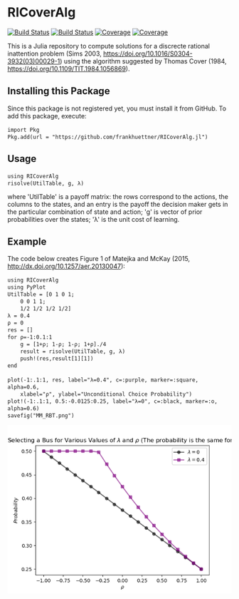 # RICoverAlg

[![Build Status](https://travis-ci.com/FrankHuettner/RICoverAlg.jl.svg?branch=main)](https://travis-ci.com/FrankHuettner/RICoverAlg.jl)
[![Build Status](https://ci.appveyor.com/api/projects/status/github/FrankHuettner/RICoverAlg.jl?svg=true)](https://ci.appveyor.com/project/FrankHuettner/RICoverAlg-jl)
[![Coverage](https://codecov.io/gh/FrankHuettner/RICoverAlg.jl/branch/main/graph/badge.svg)](https://codecov.io/gh/FrankHuettner/RICoverAlg.jl)
[![Coverage](https://coveralls.io/repos/github/FrankHuettner/RICoverAlg.jl/badge.svg?branch=main)](https://coveralls.io/github/FrankHuettner/RICoverAlg.jl?branch=main)


This is a Julia repository to compute solutions for a discrecte rational inattention problem (Sims 2003, https://doi.org/10.1016/S0304-3932(03)00029-1) using the algorithm suggested by Thomas Cover (1984, https://doi.org/10.1109/TIT.1984.1056869).

## Installing this Package
Since this package is not registered yet, you must install it from GitHub. To add this package, execute: 

    import Pkg
    Pkg.add(url = "https://github.com/frankhuettner/RICoverAlg.jl")

## Usage
    using RICoverAlg
    risolve(UtilTable, g, λ)
where 'UtilTable' is a payoff matrix: the rows correspond to the actions, the columns to the states, and an entry is the payoff the decision maker gets in the particular combination of state and action;
'g' is vector of prior probabilities over the states;
'λ' is the unit cost of learning.

## Example
The code below creates Figure 1 of Matejka and McKay (2015, http://dx.doi.org/10.1257/aer.20130047):

    using RICoverAlg
    using PyPlot
    UtilTable = [0 1 0 1;
        0 0 1 1;
        1/2 1/2 1/2 1/2]
    λ = 0.4
    ρ = 0
    res = []
    for ρ=-1:0.1:1
        g = [1+ρ; 1-ρ; 1-ρ; 1+ρ]./4
        result = risolve(UtilTable, g, λ)
        push!(res,result[1][1])
    end

    plot(-1:.1:1, res, label="λ=0.4", c=:purple, marker=:square, alpha=0.6,
        xlabel="ρ", ylabel="Unconditional Choice Probability")
    plot!(-1:.1:1, 0.5:-0.0125:0.25, label="λ=0", c=:black, marker=:o, alpha=0.6)
    savefig("MM_RBT.png") 	
![alt text](doc/img/MM_RBT.png "Figure 1 of Majetka and McKay (2015) -- computation done with the package RICoverAlg")

